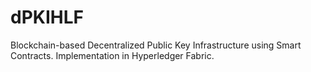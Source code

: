 # dPKIHLF
Blockchain-based Decentralized Public Key Infrastructure using Smart Contracts. Implementation in Hyperledger Fabric.

